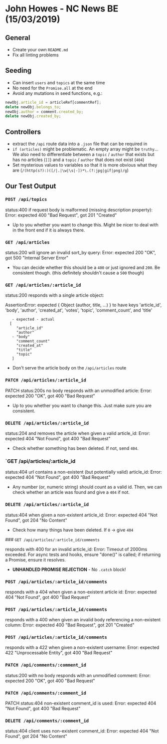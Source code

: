 # John Howes - NC News BE (15/03/2019)

## General

- Create your own `README.md`
- Fix all linting problems

## Seeding

- Can insert `users` and `topics` at the same time
- No need for the `Promise.all` at the end
- Avoid any mutations in seed functions, e.g.:

```js
newObj.article_id = articleRef[commentRef];
delete newObj.belongs_to;
newObj.author = comment.created_by;
delete newObj.created_by;
```

## Controllers

- extract the `/api` route data into a `.json` file that can be required in
- `if (articles)` might be problematic. An empty array might be `truthy`... We also need to differentiate between a `topic` / `author` that exists but has no articles (`[]`) and a `topic` / `author` that does not exist (`404`)
- Set mysterious values to variables so that it is more obvious what they are (`/(http(s?):)([/|.|\w|\s|-])*\.(?:jpg|gif|png)/g`)

## Our Test Output

### `POST /api/topics`

status:400 if request body is malformed (missing description property):
Error: expected 400 "Bad Request", got 201 "Created"

- Up to you whether you want to change this. Might be nicer to deal with in the front end if it is always there.

### `GET /api/articles`

status:200 will ignore an invalid sort_by query:
Error: expected 200 "OK", got 500 "Internal Server Error"

- You can decide whether this should be a `400` or just ignored and `200`. Be consistent though. (this definitely shouldn't cause a `500` though)

### `GET /api/articles/:article_id`

status:200 responds with a single article object:

AssertionError: expected { Object (author, title, ...) } to have keys 'article_id', 'body', 'author', 'created_at', 'votes', 'topic', 'comment_count', and 'title'

```
   - expected - actual
  [
     "article_id"
     "author"
   - "body"
     "comment_count"
     "created_at"
     "title"
     "topic"
   ]
```

- Don't serve the article body on the `/api/articles` route

### `PATCH /api/articles/:article_id`

PATCH status:200s no body responds with an unmodified article:
Error: expected 200 "OK", got 400 "Bad Request"

- Up to you whether you want to change this. Just make sure you are consistent.

### `DELETE /api/articles/:article_id`

status:204 and removes the article when given a valid article_id:
Error: expected 404 "Not Found", got 400 "Bad Request"

- Check whether something has been deleted. If not, send `404`.

### `GET /api/articles/:article_id

status:404 url contains a non-existent (but potentially valid) article_id:
Error: expected 404 "Not Found", got 400 "Bad Request"

- Any number (or, numeric string) should count as a valid id. Then, we can check whether an article was found and give a `404` if not.

### `DELETE /api/articles/:article_id`

status:404 when given a non-existent article_id:
Error: expected 404 "Not Found", got 204 "No Content"

- Check how many things have been deleted. If `0` -> give `404`

### `GET /api/articles/:article_id/comments`

responds with 400 for an invalid article_id:
Error: Timeout of 2000ms exceeded. For async tests and hooks, ensure "done()" is called; if returning a Promise, ensure it resolves.

- **UNHANDLED PROMISE REJECTION** - No `.catch` block!

### `POST /api/articles/:article_id/comments`

responds with a 404 when given a non-existent article id:
Error: expected 404 "Not Found", got 400 "Bad Request"

### `POST /api/articles/:article_id/comments`

responds with a 400 when given an invalid body referencing a non-existent column:
Error: expected 400 "Bad Request", got 201 "Created"

### `POST /api/articles/:article_id/comments`

responds with a 422 when given a non-existent username:
Error: expected 422 "Unprocessable Entity", got 400 "Bad Request"

### `PATCH /api/comments/:comment_id`

status:200 with no body responds with an unmodified comment:
Error: expected 200 "OK", got 400 "Bad Request"

### `PATCH /api/comments/:comment_id`

PATCH status:404 non-existent comment_id is used:
Error: expected 404 "Not Found", got 400 "Bad Request"

### `DELETE /api/comments/:comment_id`

status:404 client uses non-existent comment_id:
Error: expected 404 "Not Found", got 204 "No Content"
